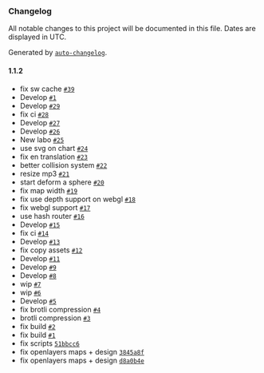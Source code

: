 ### Changelog

All notable changes to this project will be documented in this file. Dates are displayed in UTC.

Generated by [`auto-changelog`](https://github.com/CookPete/auto-changelog).

#### 1.1.2

- fix sw cache [`#39`](https://github.com/dovotori/dovotori.github.io/pull/39)
- Develop [`#1`](https://github.com/dovotori/dovotori.github.io/pull/1)
- Develop [`#29`](https://github.com/dovotori/dovotori.github.io/pull/29)
- fix ci [`#28`](https://github.com/dovotori/dovotori.github.io/pull/28)
- Develop [`#27`](https://github.com/dovotori/dovotori.github.io/pull/27)
- Develop [`#26`](https://github.com/dovotori/dovotori.github.io/pull/26)
- New labo [`#25`](https://github.com/dovotori/dovotori.github.io/pull/25)
- use svg on chart [`#24`](https://github.com/dovotori/dovotori.github.io/pull/24)
- fix en translation [`#23`](https://github.com/dovotori/dovotori.github.io/pull/23)
- better collision system [`#22`](https://github.com/dovotori/dovotori.github.io/pull/22)
- resize mp3 [`#21`](https://github.com/dovotori/dovotori.github.io/pull/21)
- start deform a sphere [`#20`](https://github.com/dovotori/dovotori.github.io/pull/20)
- fix map width [`#19`](https://github.com/dovotori/dovotori.github.io/pull/19)
- fix use depth support on webgl [`#18`](https://github.com/dovotori/dovotori.github.io/pull/18)
- fix webgl support [`#17`](https://github.com/dovotori/dovotori.github.io/pull/17)
- use hash router [`#16`](https://github.com/dovotori/dovotori.github.io/pull/16)
- Develop [`#15`](https://github.com/dovotori/dovotori.github.io/pull/15)
- fix ci [`#14`](https://github.com/dovotori/dovotori.github.io/pull/14)
- Develop [`#13`](https://github.com/dovotori/dovotori.github.io/pull/13)
- fix copy assets [`#12`](https://github.com/dovotori/dovotori.github.io/pull/12)
- Develop [`#11`](https://github.com/dovotori/dovotori.github.io/pull/11)
- Develop [`#9`](https://github.com/dovotori/dovotori.github.io/pull/9)
- Develop [`#8`](https://github.com/dovotori/dovotori.github.io/pull/8)
- wip [`#7`](https://github.com/dovotori/dovotori.github.io/pull/7)
- wip [`#6`](https://github.com/dovotori/dovotori.github.io/pull/6)
- Develop [`#5`](https://github.com/dovotori/dovotori.github.io/pull/5)
- fix brotli compression [`#4`](https://github.com/dovotori/dovotori.github.io/pull/4)
- brotli compression [`#3`](https://github.com/dovotori/dovotori.github.io/pull/3)
- fix build [`#2`](https://github.com/dovotori/dovotori.github.io/pull/2)
- fix build [`#1`](https://github.com/dovotori/dovotori.github.io/pull/1)
- fix scripts [`51bbcc6`](https://github.com/dovotori/dovotori.github.io/commit/51bbcc6aa046804035da55390c7eae7efc911490)
- fix openlayers maps + design [`3845a8f`](https://github.com/dovotori/dovotori.github.io/commit/3845a8fe64167b58ffd9598ffed99a217ac43009)
- fix openlayers maps + design [`d8a0b4e`](https://github.com/dovotori/dovotori.github.io/commit/d8a0b4e0cc24354d593f01f39c359e492230a13b)
